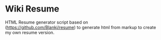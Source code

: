 # Wiki Resume


HTML Resume generator script based on (https://github.com/Blankj/resume) to generate html from markup to
create my own resume version.
